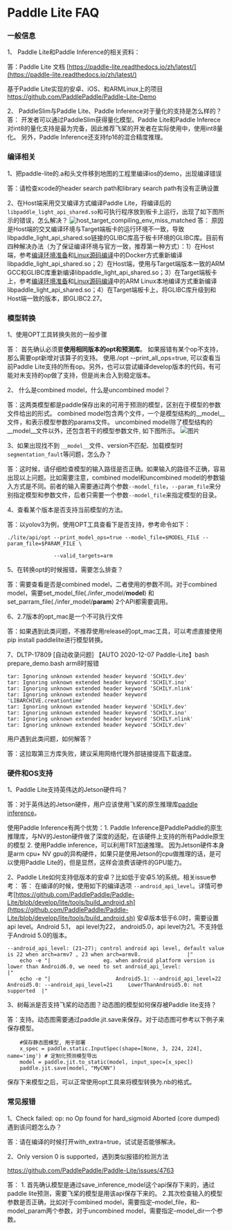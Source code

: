 # Paddle Lite FAQ 

### 一般信息

1、 Paddle Lite和Paddle Inference的相关资料：

答：Paddle Lite 文档 [https://paddle-lite.readthedocs.io/zh/latest/](https://paddle-lite.readthedocs.io/zh/latest/)

基于Paddle Lite实现的安卓、iOS、和ARMLinux上的项目[https://github.com/PaddlePaddle/Paddle-Lite-Demo
](https://github.com/PaddlePaddle/Paddle-Lite-Demo)

2、 PaddleSlim与Paddle Lite、Paddle Inference对于量化的支持是怎么样的？
答：
开发者可以通过PaddleSlim获得量化模型。Paddle Lite和Paddle Inferece对int8的量化支持是最为完备，因此推荐飞桨的开发者在实际使用中，使用int8量化。
另外，Paddle Inference还支持fp16的混合精度推理。


### 编译相关

1、把paddle-lite的.a和头文件移到地图的工程里编译ios的demo，出现编译错误

答：请检查xcode的header search path和library search path有没有正确设置

2、在Host端采用交叉编译方式编译Paddle Lite，将编译后的`libpaddle_light_api_shared.so`和可执行程序放到板卡上运行，出现了如下图所示的错误，怎么解决？ 
![host_target_compiling_env_miss_matched](https://user-images.githubusercontent.com/9973393/75761527-31b8b700-5d74-11ea-8a9a-0bc0253ee003.png)
答： 原因是Host端的交叉编译环境与Target端板卡的运行环境不一致，导致libpaddle_light_api_shared.so链接的GLIBC库高于板卡环境的GLIBC库。目前有四种解决办法（为了保证编译环境与官方一致，推荐第一种方式）：1）在Host端，参考[编译环境准备](../source_compile/compile_env)和[Linux源码编译](../source_compile/compile_linux)中的Docker方式重新编译libpaddle_light_api_shared.so；2）在Host端，使用与Target端版本一致的ARM GCC和GLIBC库重新编译libpaddle_light_api_shared.so；3）在Target端板卡上，参考[编译环境准备](../source_compile/compile_env)和[Linux源码编译](../source_compile/compile_linux)中的ARM Linux本地编译方式重新编译libpaddle_light_api_shared.so；4）在Target端板卡上，将GLIBC库升级到和Host端一致的版本，即GLIBC2.27。

### 模型转换

1、使用OPT工具转换失败的一般步骤

答：
首先确认必须要**使用相同版本的opt和预测库**。
如果报错有某个op不支持，那么需要opt新增对该算子的支持。 
使用./opt --print_all_ops=true, 可以查看当前Paddle Lite支持的所有op。另外，也可以尝试编译develop版本的代码，有可能对未支持的op做了支持，但是尚未合入到稳定版本。

2、 什么是combined model，什么是uncombined model？

答：这两类模型都是paddle保存出来的可用于预测的模型，区别在于模型的参数文件给出的形式。
combined model包含两个文件，一个是模型结构的__model__文件，和表示模型参数的params文件。
uncombined model除了模型结构的__model__文件以外，还包含若干的模型参数文件, 如下图所示。
![图片](https://paddlelite-data.bj.bcebos.com/doc_images%2Fseperated_model.png)

3、如果出现找不到 `__model__`文件、version不匹配、加载模型时`segmentation_fault`等问题，怎么办？

答：这时候，请仔细检查模型的输入路径是否正确。如果输入的路径不正确，容易出现以上问题。比如需要注意，combined model和uncombined model的参数输入方式是不同。前者的输入需要通过两个参数`--model_file`，`--param_file`来分别指定模型和参数文件，后者只需要一个参数`--model_file`来指定模型的目录。

4、查看某个版本是否支持当前模型的方法。

答：以yolov3为例，使用OPT工具查看下是否支持，参考命令如下：

```
./lite/api/opt --print_model_ops=true --model_file=$MODEL_FILE --param_file=$PARAM_FILE \

               --valid_targets=arm
```


5、在转换opt的时候报错，需要怎么排查？

答：需要查看是否是combined model，二者使用的参数不同。对于combined model，需要set_model_file(./infer_model/__model__) 和 set_parram_file(./infer_model/__param__) 2个API都需要调用。

6、2.7版本的opt_mac是一个不可执行文件

答：如果遇到此类问题，不推荐使用release的opt_mac工具，可以考虑直接使用pip install paddlelite进行模型转换。

7、DLTP-17809 [自动收录问题] 【AUTO 2020-12-07 Paddle-Lite】bash prepare_demo.bash arm8时报错 
```
tar: Ignoring unknown extended header keyword 'SCHILY.dev'
tar: Ignoring unknown extended header keyword 'SCHILY.ino'
tar: Ignoring unknown extended header keyword 'SCHILY.nlink'
tar: Ignoring unknown extended header keyword 'LIBARCHIVE.creationtime'
tar: Ignoring unknown extended header keyword 'SCHILY.dev'
tar: Ignoring unknown extended header keyword 'SCHILY.ino'
tar: Ignoring unknown extended header keyword 'SCHILY.nlink'
tar: Ignoring unknown extended header keyword 'SCHILY.dev'
```
用户遇到此类问题，如何解答？

答：这拉取第三方库失败，建议采用网络代理外部链接提高下载速度。

### 硬件和OS支持

1、Paddle Lite支持英伟达的Jetson硬件吗？

答：对于英伟达的Jetson硬件，用户应该使用飞桨的原生推理库[paddle inference](https://paddle-inference.readthedocs.io/en/latest/#)。

使用Paddle Inference有两个优势：1. Paddle Inference是PaddlePaddle的原生推理库，与NV的Jeston硬件做了深度的适配，在该硬件上支持的所有Paddle原生的模型 2. 使用Paddle inference，可以利用TRT加速推理。 因为Jetson硬件本身是arm cpu+ NV gpu的异构硬件，如果只是使用Jetson的cpu做推理的话，是可以使用Paddle Lite的，但是显然，这样会浪费该硬件的GPU能力。

2、Paddle Lite如何支持低版本的安卓？比如低于安卓5.1的系统。相关issue参考：
答：
在编译的时候，使用如下的编译选项 `--android_api_level`。详情可参考[https://github.com/PaddlePaddle/Paddle-Lite/blob/develop/lite/tools/build_android.sh](https://github.com/PaddlePaddle/Paddle-Lite/blob/develop/lite/tools/build_android.sh)
安卓版本低于6.0时，需要设置api level。Android 5.1， api level为22， android5.0，api level为21。不支持低于Android 5.0的版本。
```
--android_api_level: (21~27); control android api level, default value is 22 when arch=armv7 , 23 when arch=armv8.               |"
    echo -e "|                 eg. when android platform version is lower than Android6.0, we need to set android_api_level:                        |"
    echo -e "|                     Android5.1: --android_api_level=22    Android5.0: --android_api_level=21     LowerThanAndroid5.0: not supported  |"
```
3、树莓派是否支持飞桨的动态图？动态图的模型如何保存被Paddle lite支持？

答：支持。动态图需要通过paddle.jit.save来保存。对于动态图可参考以下例子来保存模型。
```
    #保存静态图模型, 用于部署
    x_spec = paddle.static.InputSpec(shape=[None, 3, 224, 224], name='img') # 定制化预测模型导出
    model = paddle.jit.to_static(model, input_spec=[x_spec])
    paddle.jit.save(model, "MyCNN")
```
保存下来模型之后，可以正常使用opt工具来将模型转换为.nb的格式。

### 常见报错

1、Check failed: op: no Op found for hard_sigmoid Aborted (core dumped) 遇到该问题怎么办？

答：请在编译的时候打开with_extra=true，试试是否能够解决。

2、Only version 0 is supported，遇到类似报错的检测方法

https://github.com/PaddlePaddle/Paddle-Lite/issues/4763

答： 1. 首先确认模型是通过save_inference_model这个api保存下来的，通过paddle lite预测，需要飞桨的模型是用该api保存下来的。 2.其次检查输入的模型参数是否正确，比如对于combined model，需要指定–model_file，和–model_param两个参数，对于uncombined model，需要指定–model_dir一个参数。
